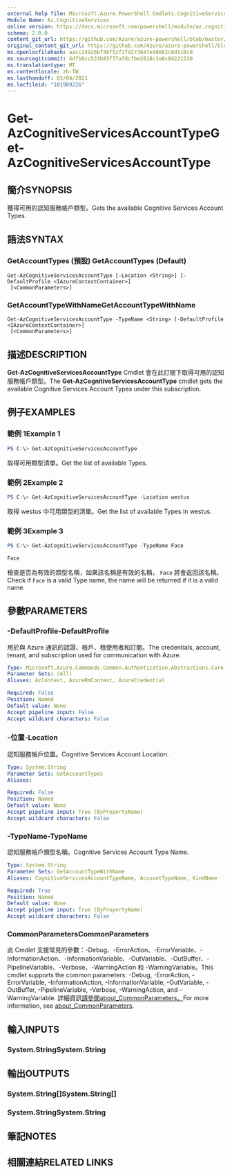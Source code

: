 ```yaml
---
external help file: Microsoft.Azure.PowerShell.Cmdlets.CognitiveServices.dll-Help.xml
Module Name: Az.CognitiveServices
online version: https://docs.microsoft.com/powershell/module/az.cognitiveservices/get-azcognitiveservicesaccounttype
schema: 2.0.0
content_git_url: https://github.com/Azure/azure-powershell/blob/master/src/CognitiveServices/CognitiveServices/help/Get-AzCognitiveServicesAccountType.md
original_content_git_url: https://github.com/Azure/azure-powershell/blob/master/src/CognitiveServices/CognitiveServices/help/Get-AzCognitiveServicesAccountType.md
ms.openlocfilehash: aacc24926bf38f52f1fd273847e48082c8d110c9
ms.sourcegitcommit: 4dfb0cc533b83f77afdcfbe2618c1e6c8d221330
ms.translationtype: MT
ms.contentlocale: zh-TW
ms.lasthandoff: 03/04/2021
ms.locfileid: "101909226"
---
```

# <span data-ttu-id="5c683-101">Get-AzCognitiveServicesAccountType</span><span class="sxs-lookup"><span data-stu-id="5c683-101">Get-AzCognitiveServicesAccountType</span></span>

## <span data-ttu-id="5c683-102">簡介</span><span class="sxs-lookup"><span data-stu-id="5c683-102">SYNOPSIS</span></span>
<span data-ttu-id="5c683-103">獲得可用的認知服務帳戶類型。</span><span class="sxs-lookup"><span data-stu-id="5c683-103">Gets the available Cognitive Services Account Types.</span></span>

## <span data-ttu-id="5c683-104">語法</span><span class="sxs-lookup"><span data-stu-id="5c683-104">SYNTAX</span></span>

### <span data-ttu-id="5c683-105">GetAccountTypes (預設) </span><span class="sxs-lookup"><span data-stu-id="5c683-105">GetAccountTypes (Default)</span></span>
```
Get-AzCognitiveServicesAccountType [-Location <String>] [-DefaultProfile <IAzureContextContainer>]
 [<CommonParameters>]
```

### <span data-ttu-id="5c683-106">GetAccountTypeWithName</span><span class="sxs-lookup"><span data-stu-id="5c683-106">GetAccountTypeWithName</span></span>
```
Get-AzCognitiveServicesAccountType -TypeName <String> [-DefaultProfile <IAzureContextContainer>]
 [<CommonParameters>]
```

## <span data-ttu-id="5c683-107">描述</span><span class="sxs-lookup"><span data-stu-id="5c683-107">DESCRIPTION</span></span>
<span data-ttu-id="5c683-108">**Get-AzCognitiveServicesAccountType** Cmdlet 會在此訂閱下取得可用的認知服務帳戶類型。</span><span class="sxs-lookup"><span data-stu-id="5c683-108">The **Get-AzCognitiveServicesAccountType** cmdlet gets the available Cognitive Services Account Types under this subscription.</span></span>

## <span data-ttu-id="5c683-109">例子</span><span class="sxs-lookup"><span data-stu-id="5c683-109">EXAMPLES</span></span>

### <span data-ttu-id="5c683-110">範例 1</span><span class="sxs-lookup"><span data-stu-id="5c683-110">Example 1</span></span>
```powershell
PS C:\> Get-AzCognitiveServicesAccountType
```

<span data-ttu-id="5c683-111">取得可用類型清單。</span><span class="sxs-lookup"><span data-stu-id="5c683-111">Get the list of available Types.</span></span>

### <span data-ttu-id="5c683-112">範例 2</span><span class="sxs-lookup"><span data-stu-id="5c683-112">Example 2</span></span>
```powershell
PS C:\> Get-AzCognitiveServicesAccountType -Location westus
```

<span data-ttu-id="5c683-113">取得 westus 中可用類型的清單。</span><span class="sxs-lookup"><span data-stu-id="5c683-113">Get the list of available Types in westus.</span></span>

### <span data-ttu-id="5c683-114">範例 3</span><span class="sxs-lookup"><span data-stu-id="5c683-114">Example 3</span></span>
```powershell
PS C:\> Get-AzCognitiveServicesAccountType -TypeName Face

Face
```

<span data-ttu-id="5c683-115">檢查是否為有效的類型名稱，如果該名稱是有效的名稱， `Face` 將會返回該名稱。</span><span class="sxs-lookup"><span data-stu-id="5c683-115">Check if `Face` is a valid Type name, the name will be returned if it is a valid name.</span></span>

## <span data-ttu-id="5c683-116">參數</span><span class="sxs-lookup"><span data-stu-id="5c683-116">PARAMETERS</span></span>

### <span data-ttu-id="5c683-117">-DefaultProfile</span><span class="sxs-lookup"><span data-stu-id="5c683-117">-DefaultProfile</span></span>
<span data-ttu-id="5c683-118">用於與 Azure 通訊的認證、帳戶、租使用者和訂閱。</span><span class="sxs-lookup"><span data-stu-id="5c683-118">The credentials, account, tenant, and subscription used for communication with Azure.</span></span>

```yaml
Type: Microsoft.Azure.Commands.Common.Authentication.Abstractions.Core.IAzureContextContainer
Parameter Sets: (All)
Aliases: AzContext, AzureRmContext, AzureCredential

Required: False
Position: Named
Default value: None
Accept pipeline input: False
Accept wildcard characters: False
```

### <span data-ttu-id="5c683-119">-位置</span><span class="sxs-lookup"><span data-stu-id="5c683-119">-Location</span></span>
<span data-ttu-id="5c683-120">認知服務帳戶位置。</span><span class="sxs-lookup"><span data-stu-id="5c683-120">Cognitive Services Account Location.</span></span>

```yaml
Type: System.String
Parameter Sets: GetAccountTypes
Aliases:

Required: False
Position: Named
Default value: None
Accept pipeline input: True (ByPropertyName)
Accept wildcard characters: False
```

### <span data-ttu-id="5c683-121">-TypeName</span><span class="sxs-lookup"><span data-stu-id="5c683-121">-TypeName</span></span>
<span data-ttu-id="5c683-122">認知服務帳戶類型名稱。</span><span class="sxs-lookup"><span data-stu-id="5c683-122">Cognitive Services Account Type Name.</span></span>

```yaml
Type: System.String
Parameter Sets: GetAccountTypeWithName
Aliases: CognitiveServicesAccountTypeName, AccountTypeName, KindName

Required: True
Position: Named
Default value: None
Accept pipeline input: True (ByPropertyName)
Accept wildcard characters: False
```

### <span data-ttu-id="5c683-123">CommonParameters</span><span class="sxs-lookup"><span data-stu-id="5c683-123">CommonParameters</span></span>
<span data-ttu-id="5c683-124">此 Cmdlet 支援常見的參數：-Debug、-ErrorAction、-ErrorVariable、-InformationAction、-InformationVariable、-OutVariable、-OutBuffer、-PipelineVariable、-Verbose、-WarningAction 和 -WarningVariable。</span><span class="sxs-lookup"><span data-stu-id="5c683-124">This cmdlet supports the common parameters: -Debug, -ErrorAction, -ErrorVariable, -InformationAction, -InformationVariable, -OutVariable, -OutBuffer, -PipelineVariable, -Verbose, -WarningAction, and -WarningVariable.</span></span> <span data-ttu-id="5c683-125">詳細資訊[請參閱about_CommonParameters。](http://go.microsoft.com/fwlink/?LinkID=113216)</span><span class="sxs-lookup"><span data-stu-id="5c683-125">For more information, see [about_CommonParameters](http://go.microsoft.com/fwlink/?LinkID=113216).</span></span>

## <span data-ttu-id="5c683-126">輸入</span><span class="sxs-lookup"><span data-stu-id="5c683-126">INPUTS</span></span>

### <span data-ttu-id="5c683-127">System.String</span><span class="sxs-lookup"><span data-stu-id="5c683-127">System.String</span></span>

## <span data-ttu-id="5c683-128">輸出</span><span class="sxs-lookup"><span data-stu-id="5c683-128">OUTPUTS</span></span>

### <span data-ttu-id="5c683-129">System.String[]</span><span class="sxs-lookup"><span data-stu-id="5c683-129">System.String[]</span></span>

### <span data-ttu-id="5c683-130">System.String</span><span class="sxs-lookup"><span data-stu-id="5c683-130">System.String</span></span>

## <span data-ttu-id="5c683-131">筆記</span><span class="sxs-lookup"><span data-stu-id="5c683-131">NOTES</span></span>

## <span data-ttu-id="5c683-132">相關連結</span><span class="sxs-lookup"><span data-stu-id="5c683-132">RELATED LINKS</span></span>

